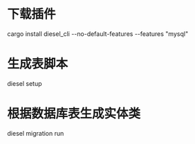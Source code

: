# 下载插件

cargo install diesel_cli --no-default-features --features "mysql"

# 生成表脚本

diesel setup

# 根据数据库表生成实体类

diesel migration run

